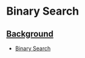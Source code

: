# Binary Search

## [Background](https://leetcode.com/explore/learn/card/binary-search/138/background/971/)

* [Binary Search](bs/search.go)
